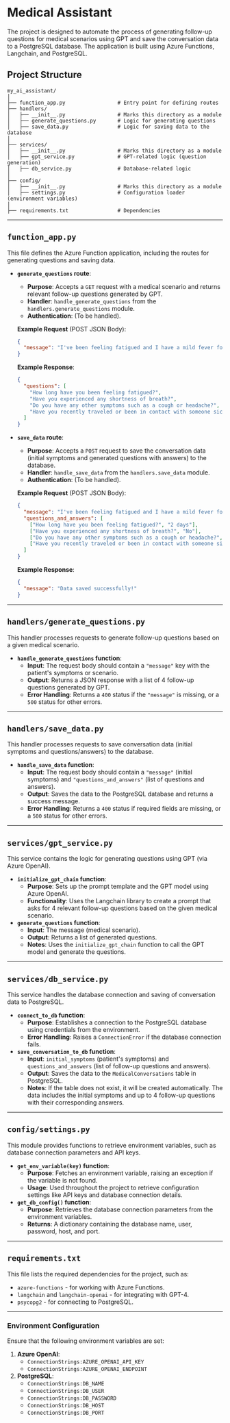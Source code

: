 # Medical Assistant

The project is designed to automate the process of generating follow-up questions for medical scenarios using GPT and save the conversation data to a PostgreSQL database. The application is built using Azure Functions, Langchain, and PostgreSQL.

## Project Structure

```
my_ai_assistant/
│
├── function_app.py                 # Entry point for defining routes
├── handlers/
│   ├── __init__.py                 # Marks this directory as a module
│   ├── generate_questions.py       # Logic for generating questions
│   ├── save_data.py                # Logic for saving data to the database
│
├── services/
│   ├── __init__.py                 # Marks this directory as a module
│   ├── gpt_service.py              # GPT-related logic (question generation)
│   ├── db_service.py               # Database-related logic
│
├── config/
│   ├── __init__.py                 # Marks this directory as a module
│   ├── settings.py                 # Configuration loader (environment variables)
│
├── requirements.txt                # Dependencies

```

---

## `function_app.py`

This file defines the Azure Function application, including the routes for generating questions and saving data.

- **`generate_questions` route**:
    - **Purpose**: Accepts a `GET` request with a medical scenario and returns relevant follow-up questions generated by GPT.
    - **Handler**: `handle_generate_questions` from the `handlers.generate_questions` module.
    - **Authentication**: (To be handled).
    
    **Example Request** (POST JSON Body):
    
    ```json
    {
      "message": "I've been feeling fatigued and I have a mild fever for the last two days."
    }
    
    ```
    
    **Example Response**:
    
    ```json
    {
      "questions": [
        "How long have you been feeling fatigued?",
        "Have you experienced any shortness of breath?",
        "Do you have any other symptoms such as a cough or headache?",
        "Have you recently traveled or been in contact with someone sick?"
      ]
    }
    
    ```
    
- **`save_data` route**:
    - **Purpose**: Accepts a `POST` request to save the conversation data (initial symptoms and generated questions with answers) to the database.
    - **Handler**: `handle_save_data` from the `handlers.save_data` module.
    - **Authentication**: (To be handled).
    
    **Example Request** (POST JSON Body):
    
    ```json
    {
      "message": "I've been feeling fatigued and I have a mild fever for the last two days.",
      "questions_and_answers": [
        ["How long have you been feeling fatigued?", "2 days"],
        ["Have you experienced any shortness of breath?", "No"],
        ["Do you have any other symptoms such as a cough or headache?", "No cough, mild headache"],
        ["Have you recently traveled or been in contact with someone sick?", "No"]
      ]
    }
    
    ```
    
    **Example Response**:
    
    ```json
    {
      "message": "Data saved successfully!"
    }
    
    ```
    

---

## `handlers/generate_questions.py`

This handler processes requests to generate follow-up questions based on a given medical scenario.

- **`handle_generate_questions` function**:
    - **Input**: The request body should contain a `"message"` key with the patient's symptoms or scenario.
    - **Output**: Returns a JSON response with a list of 4 follow-up questions generated by GPT.
    - **Error Handling**: Returns a `400` status if the `"message"` is missing, or a `500` status for other errors.

---

## `handlers/save_data.py`

This handler processes requests to save conversation data (initial symptoms and questions/answers) to the database.

- **`handle_save_data` function**:
    - **Input**: The request body should contain a `"message"` (initial symptoms) and `"questions_and_answers"` (list of questions and answers).
    - **Output**: Saves the data to the PostgreSQL database and returns a success message.
    - **Error Handling**: Returns a `400` status if required fields are missing, or a `500` status for other errors.

---

## `services/gpt_service.py`

This service contains the logic for generating questions using GPT (via Azure OpenAI).

- **`initialize_gpt_chain` function**:
    - **Purpose**: Sets up the prompt template and the GPT model using Azure OpenAI.
    - **Functionality**: Uses the Langchain library to create a prompt that asks for 4 relevant follow-up questions based on the given medical scenario.
- **`generate_questions` function**:
    - **Input**: The message (medical scenario).
    - **Output**: Returns a list of generated questions.
    - **Notes**: Uses the `initialize_gpt_chain` function to call the GPT model and generate the questions.

---

## `services/db_service.py`

This service handles the database connection and saving of conversation data to PostgreSQL.

- **`connect_to_db` function**:
    - **Purpose**: Establishes a connection to the PostgreSQL database using credentials from the environment.
    - **Error Handling**: Raises a `ConnectionError` if the database connection fails.
- **`save_conversation_to_db` function**:
    - **Input**: `initial_symptoms` (patient's symptoms) and `questions_and_answers` (list of follow-up questions and answers).
    - **Output**: Saves the data to the `MedicalConversations` table in PostgreSQL.
    - **Notes**: If the table does not exist, it will be created automatically. The data includes the initial symptoms and up to 4 follow-up questions with their corresponding answers.

---

## `config/settings.py`

This module provides functions to retrieve environment variables, such as database connection parameters and API keys.

- **`get_env_variable(key)` function**:
    - **Purpose**: Fetches an environment variable, raising an exception if the variable is not found.
    - **Usage**: Used throughout the project to retrieve configuration settings like API keys and database connection details.
- **`get_db_config()` function**:
    - **Purpose**: Retrieves the database connection parameters from the environment variables.
    - **Returns**: A dictionary containing the database name, user, password, host, and port.

---

## `requirements.txt`

This file lists the required dependencies for the project, such as:

- `azure-functions` - for working with Azure Functions.
- `langchain` and `langchain-openai` - for integrating with GPT-4.
- `psycopg2` - for connecting to PostgreSQL.

---

### Environment Configuration

Ensure that the following environment variables are set:

1. **Azure OpenAI**:
    - `ConnectionStrings:AZURE_OPENAI_API_KEY`
    - `ConnectionStrings:AZURE_OPENAI_ENDPOINT`
2. **PostgreSQL**:
    - `ConnectionStrings:DB_NAME`
    - `ConnectionStrings:DB_USER`
    - `ConnectionStrings:DB_PASSWORD`
    - `ConnectionStrings:DB_HOST`
    - `ConnectionStrings:DB_PORT`
